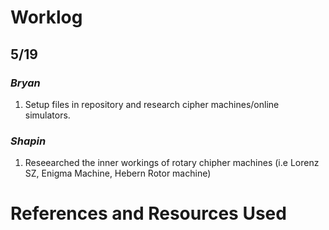 # Worklog
## 5/19
### ***Bryan***
1. Setup files in repository and research cipher machines/online simulators.

### ***Shapin***
1. Reseearched the inner workings of rotary chipher machines (i.e Lorenz SZ, Enigma Machine, Hebern Rotor machine)

# References and Resources Used

